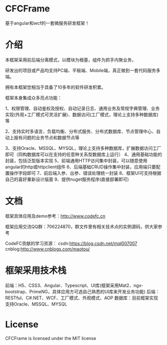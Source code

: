 # CFCFrame
基于angular和wcf的一套微服务研发框架！
 
# 介绍
本框架采用前后端分离模式，以模块为根基，组件为抓手内聚业务，

研发出的项目或产品均支持PC端、平板端、Mobile端，真正做到一套代码服务多端。


拥有本框架您相当于具备了10多年的软件研发积累。


框架本身集成众多亮点功能：


1、权限管理、自动鉴权及授权、自动记录日志、通用业务及常规字典管理、业务实现(外观+工厂模式可灵活扩展)、数据访问(工厂模式，理论上支持多种数据库)等


2、支持实时多语言、负载均衡、分布式服务、分布式数据库、节点管理中心、自动上报有问题的业务节点和数据节点等

3、支持Oracle、MSSQL、MYSQL，理论上支持多种数据库，扩展数据访问工厂即可（同构数据库可以在支持的任意种关系型数据库上运行）
4、通用基础功能的封装，包括泛型版本实现
5、前端通用HTTP访问集中封装，可以随意使用angular的http或httpclient组件
6、后端基础CRUD操作集中封装，应用端只要配置操作字段即可
7、前后端入参、出参、错误处理统一封装
8、框架UI可支持根据自己的喜好重新设计版面
9、提供nuget服务程序(直接部署即可)
 
# 文档
框架具体应用及demo参考：http://www.codefc.cn

框架应用交流QQ群：706224870，群文件里有相关技术点的实例源码，供大家参考

CodeFC贡献的学习资源：
csdn:https://blog.csdn.net/mql007007
cnblog:http://www.cnblogs.com/maotou/
 
# 框架采用技术栈
前端：H5、CSS3、Angular、Typescript、UI库(框架采用Mat2、ngx-bootstrap、PrimeNG，具体应用方可选自己熟悉的UI库来开发业务功能)
后端：RESTful、C#.NET、WCF、工厂模式、外观模式、AOP
数据库：目前框架实现支持Oracle、MSSQL、MYSQL
 
# License
CFCFrame is licensed under the MIT license
